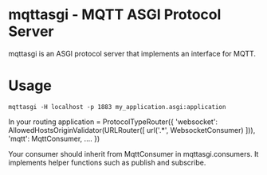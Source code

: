 # mqttasgi - MQTT ASGI Protocol Server
mqttasgi is an ASGI protocol server that implements an interface for MQTT.

# Usage
    mqttasgi -H localhost -p 1883 my_application.asgi:application
In your routing
   application = ProtocolTypeRouter({
      'websocket': AllowedHostsOriginValidator(URLRouter([
          url('.*', WebsocketConsumer)
      ])),
      'mqtt': MqttConsumer,
      ....
    })
    
Your consumer should inherit from MqttConsumer in mqttasgi.consumers. It implements helper functions such as publish and subscribe.
